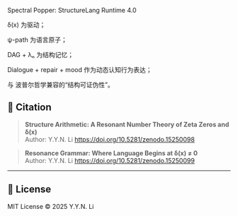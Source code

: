 Spectral Popper: StructureLang Runtime 4.0

δ(x) 为驱动；

ψ-path 为语言原子；

DAG + λₙ 为结构记忆；

Dialogue + repair + mood 作为动态认知行为表达；

与 波普尔哲学兼容的“结构可证伪性”。



## 📄 Citation

> **Structure Arithmetic: A Resonant Number Theory of Zeta Zeros and δ(x)**  
> Author: Y.Y.N. Li
> https://doi.org/10.5281/zenodo.15250098

> **Resonance Grammar: Where Language Begins at δ(x) ≠ 0**  
> Author: Y.Y.N. Li
> https://doi.org/10.5281/zenodo.15250099
---

## 📜 License

MIT License © 2025 Y.Y.N. Li
